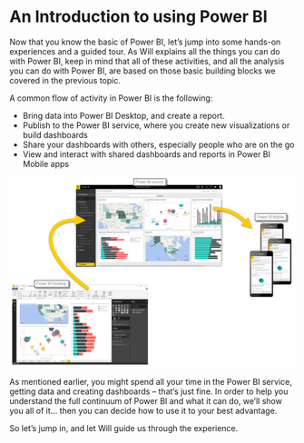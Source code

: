 <properties
   pageTitle="An Introduction to using Power BI"
   description="An Introduction to using Power BI"
   services="powerbi"
   documentationCenter=""
   authors="davidiseminger"
   manager="mblythe"
   editor=""
   tags=""
   featuredVideoId="1c01r_pAZdk"/>

<tags
   ms.service="powerbi"
   ms.devlang="NA"
   ms.topic="article"
   ms.tgt_pltfrm="NA"
   ms.workload="powerbi"
   ms.date="02/17/2016"
   ms.author="v-jescoo"/>

# An Introduction to using Power BI

Now that you know the basic of Power BI, let’s jump into some hands-on experiences and a guided tour. As Will explains all the things you can do with Power BI, keep in mind that all of these activities, and all the analysis you can do with Power BI, are based on those basic building blocks we covered in the previous topic.  

A common flow of activity in Power BI is the following:

-   Bring data into Power BI Desktop, and create a report.
-   Publish to the Power BI service, where you create new visualizations or build dashboards
-   Share your dashboards with others, especially people who are on the go
-   View and interact with shared dashboards and reports in Power BI Mobile apps

![](media/powerbi-learning-course0-article1/c0a1_1.png)

As mentioned earlier, you might spend all your time in the Power BI service, getting data and creating dashboards – that’s just fine. In order to help you understand the full continuum of Power BI and what it can do, we’ll show you all of it… then you can decide how to use it to your best advantage.

So let’s jump in, and let Will guide us through the experience.
